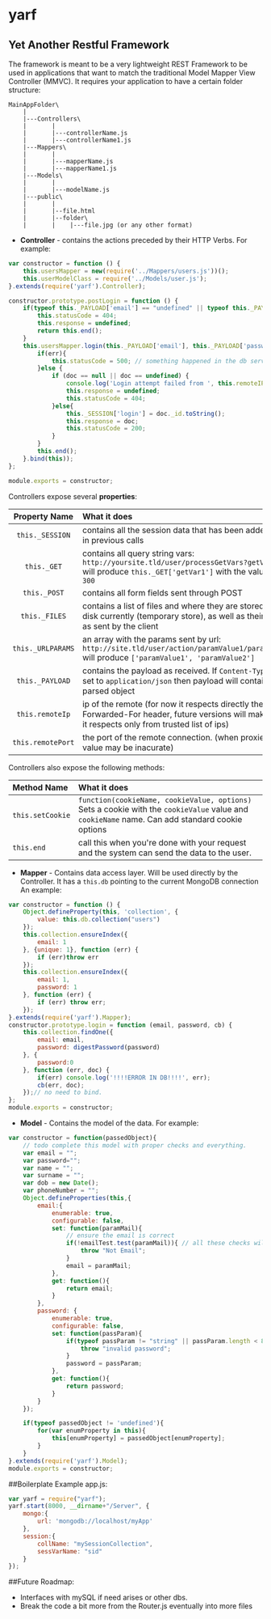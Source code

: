 yarf
====
## Yet Another Restful Framework

The framework is meant to be a very lightweight REST Framework to be used in applications that want to match the traditional Model Mapper View Controller (MMVC).
It requires your application to have a certain folder structure:
```
MainAppFolder\
    |
    |---Controllers\
    |       |
    |       |---controllerName.js
    |       |---controllerName1.js
    |---Mappers\
    |       |
    |       |---mapperName.js
    |       |---mapperName1.js
    |---Models\
    |       |
    |       |---modelName.js
    |---public\
    |       |
    |       |--file.html
    |       |--folder\
    |       |    |---file.jpg (or any other format)
```
* **Controller** - contains the actions preceded by their HTTP Verbs. For example:

```javascript
var constructor = function () {
    this.usersMapper = new(require('../Mappers/users.js'))();
    this.userModelClass = require('../Models/user.js');
}.extends(require('yarf').Controller);

constructor.prototype.postLogin = function () {
    if(typeof this._PAYLOAD['email'] == "undefined" || typeof this._PAYLOAD['password'] == "undefined"){
        this.statusCode = 404;
        this.response = undefined;
        return this.end();
    }
    this.usersMapper.login(this._PAYLOAD['email'], this._PAYLOAD['password'], function(err, doc){
        if(err){
            this.statusCode = 500; // something happened in the db server?!
        }else {
            if (doc == null || doc == undefined) {
                console.log('Login attempt failed from ', this.remoteIP, ":", this.remotePort , " with payload: ", this._PAYLOAD);
                this.response = undefined;
                this.statusCode = 404;
            }else{
                this._SESSION['login'] = doc._id.toString();
                this.response = doc;
                this.statusCode = 200;
            }
        }
        this.end();
    }.bind(this));
};

module.exports = constructor;
```


Controllers expose several **properties**:


| Property Name        | What it does
|:--------------------:|:------------
| `this._SESSION`      | contains all the session data that has been added to it in previous calls
| `this._GET`          | contains all query string vars: `http://yoursite.tld/user/processGetVars?getVar1=300` will produce `this._GET['getVar1']` with the value of `300`
| `this._POST`         | contains all form fields sent through POST
| `this._FILES`        | contains a list of files and where they are stored on the disk currently (temporary store), as well as their details as sent by the client
| `this._URLPARAMS`    | an array with the params sent by url: `http://site.tld/user/action/paramValue1/paramValue2` will produce `['paramValue1', 'paramValue2']`
| `this._PAYLOAD`      | contains the payload as received. If `Content-Type` was set to `application/json` then payload will contain the parsed object
| `this.remoteIp`      | ip of the remote (for now it respects directly the X-Forwarded-For header, future versions will make it so it respects only from trusted list of ips)
| `this.remotePort`    | the port of the remote connection. (when proxied the value may be inacurate)


Controllers also expose the following methods:


| Method Name         | What it does
|:--------------------|:-------------
| `this.setCookie`    | `function(cookieName, cookieValue, options)` Sets a cookie with the `cookieValue` value and `cookieName` name. Can add standard cookie options
| `this.end`          | call this when you're done with your request and the system can send the data to the user.


* **Mapper** - Contains data access layer. Will be used directly by the Controller. It has a `this.db` pointing to the current MongoDB connection An example:

```javascript
var constructor = function () {
    Object.defineProperty(this, 'collection', {
        value: this.db.collection("users")
    });
    this.collection.ensureIndex({
        email: 1
    }, {unique: 1}, function (err) {
        if (err)throw err
    });
    this.collection.ensureIndex({
        email: 1,
        password: 1
    }, function (err) {
        if (err) throw err;
    });
}.extends(require('yarf').Mapper);
constructor.prototype.login = function (email, password, cb) {
    this.collection.findOne({
        email: email,
        password: digestPassword(password)
    }, {
        password:0
    }, function (err, doc) {
        if(err) console.log('!!!!ERROR IN DB!!!!', err);
        cb(err, doc);
    });// no need to bind.
};
module.exports = constructor;
```
* **Model** - Contains the model of the data. For example:
```javascript
var constructor = function(passedObject){
    // todo complete this model with proper checks and everything.
    var email = "";
    var password="";
    var name = "";
    var surname = "";
    var dob = new Date();
    var phoneNumber = "";
    Object.defineProperties(this,{
        email:{
            enumerable: true,
            configurable: false,
            set: function(paramMail){
                // ensure the email is correct
                if(!emailTest.test(paramMail)){ // all these checks will be replaced by specs
                    throw "Not Email";
                }
                email = paramMail;
            },
            get: function(){
                return email;
            }
        },
        password: {
            enumerable: true,
            configurable: false,
            set: function(passParam){
                if(typeof passParam != "string" || passParam.length < 8 ){ // whatever other stuff you may want to use
                    throw "invalid password";
                }
                password = passParam;
            },
            get: function(){
                return password;
            }
        }
    });

    if(typeof passedObject != 'undefined'){
        for(var enumProperty in this){
            this[enumProperty] = passedObject[enumProperty];
        }
    }
}.extends(require('yarf').Model);
module.exports = constructor;
```

##Boilerplate
Example app.js:
```javascript
var yarf = require("yarf");
yarf.start(8000, __dirname+"/Server", {
    mongo:{
        url: 'mongodb://localhost/myApp'
    },
    session:{
        collName: "mySessionCollection",
        sessVarName: "sid"
    }
});
```

##Future Roadmap:
* Interfaces with mySQL if need arises or other dbs.
* Break the code a bit more from the Router.js eventually into more files
